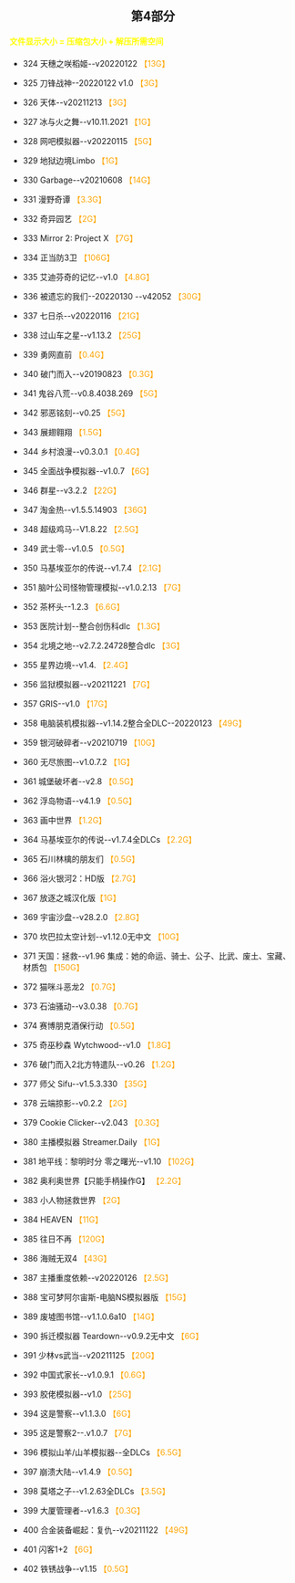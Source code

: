 ## <center>第4部分<center>
#### <font color=yellow>文件显示大小 = 压缩包大小 + 解压所需空间</font>
* 324	天穗之咲稻姬--v20220122 <font color=orange>【13G】</font><br>

* 325	刀锋战神--20220122 v1.0 <font color=orange>【3G】</font><br>
* 326	天体--v20211213 <font color=orange>【3G】</font><br>
* 327	冰与火之舞--v10.11.2021 <font color=orange>【1G】</font><br>
* 328   网吧模拟器--v20220115 <font color=orange>【5G】</font><br>
* 329   地狱边境Limbo <font color=orange>【1G】</font><br>
* 330   Garbage--v20210608 <font color=orange>【14G】</font><br>
* 331	漫野奇谭 <font color=orange>【3.3G】</font><br>
* 332	奇异园艺 <font color=orange>【2G】</font><br>
* 333	Mirror 2: Project X <font color=orange>【7G】</font><br>
* 334	正当防3卫 <font color=orange>【106G】</font><br>
* 335	艾迪芬奇的记忆--v1.0 <font color=orange>【4.8G】</font><br>
* 336	被遗忘的我们--20220130 --v42052 <font color=orange>【30G】</font><br>
* 337	七日杀--v20220116 <font color=orange>【21G】</font><br>
* 338	过山车之星--v1.13.2 <font color=orange>【25G】</font><br>
* 339	勇网直前 <font color=orange>【0.4G】</font><br>
* 340	破门而入--v20190823 <font color=orange>【0.3G】</font><br>
* 341	鬼谷八荒--v0.8.4038.269 <font color=orange>【5G】</font><br>
* 342	邪恶铭刻--v0.25 <font color=orange>【5G】</font><br>
* 343	展翅翱翔 <font color=orange>【1.5G】</font><br>
* 344	乡村浪漫--v0.3.0.1 <font color=orange>【0.4G】</font><br>
* 345	全面战争模拟器--v1.0.7 <font color=orange>【6G】</font><br>
* 346	群星--v3.2.2 <font color=orange>【22G】</font><br>
* 347	淘金热--v1.5.5.14903 <font color=orange>【36G】</font><br>
* 348	超级鸡马--V1.8.22 <font color=orange>【2.5G】</font><br>
* 349	武士零--v1.0.5 <font color=orange>【0.5G】</font><br>
* 350	马基埃亚尔的传说--v1.7.4 <font color=orange>【2.1G】</font><br>
* 351	脑叶公司怪物管理模拟--v1.0.2.13 <font color=orange>【7G】</font><br>
* 352	茶杯头--1.2.3 <font color=orange>【6.6G】</font><br>
* 353	医院计划--整合创伤科dlc <font color=orange>【1.3G】</font><br>
* 354	北境之地--v2.7.2.24728整合dlc <font color=orange>【3G】</font><br>
* 355	星界边境--v1.4. <font color=orange>【2.4G】</font><br>
* 356	监狱模拟器--v20211221 <font color=orange>【7G】</font><br>
* 357	GRIS--v1.0 <font color=orange>【17G】</font><br>
* 358	电脑装机模拟器--v1.14.2整合全DLC--20220123 <font color=orange>【49G】</font><br>
* 359	银河破碎者--v20210719 <font color=orange>【10G】</font><br>
* 360	无尽旅图--v1.0.7.2 <font color=orange>【1G】</font><br>
* 361	城堡破坏者--v2.8 <font color=orange>【0.5G】</font><br>
* 362	浮岛物语--v4.1.9 <font color=orange>【0.5G】</font><br>
* 363	画中世界 <font color=orange>【1.2G】</font><br>
* 364	马基埃亚尔的传说--v1.7.4全DLCs <font color=orange>【2.2G】</font><br>
* 365	石川林檎的朋友们 <font color=orange>【0.5G】</font><br>
* 366	浴火银河2：HD版 <font color=orange>【2.7G】</font><br>
* 367	放逐之城汉化版<font color=orange>【1G】</font><br>
* 369	宇宙沙盘--v28.2.0 <font color=orange>【2.8G】</font><br>
* 370	坎巴拉太空计划--v1.12.0无中文 <font color=orange>【10G】</font><br>
* 371	天国：拯救--v1.96 集成：她的命运、骑士、公子、比武、废土、宝藏、材质包 <font color=orange>【150G】</font><br>
* 372	猫咪斗恶龙2 <font color=orange>【0.7G】</font><br>
* 373	石油骚动--v3.0.38 <font color=orange>【0.7G】</font><br>
* 374	赛博朋克酒保行动 <font color=orange>【0.5G】</font><br>
* 375	奇巫秒森 Wytchwood--v1.0 <font color=orange>【1.8G】</font><br>
* 376	破门而入2北方特遣队--v0.26 <font color=orange>【1.2G】</font><br>
* 377	师父 Sifu--v1.5.3.330 <font color=orange>【35G】</font><br>
* 378	云端掠影--v0.2.2 <font color=orange>【2G】</font><br>
* 379	Cookie Clicker--v2.043 <font color=orange>【0.3G】</font><br>
* 380	主播模拟器 Streamer.Daily <font color=orange>【1G】</font><br>
* 381	地平线：黎明时分 零之曙光--v1.10 <font color=orange>【102G】</font><br>
* 382	奥利奥世界【只能手柄操作G】 <font color=orange>【2.2G】</font><br>
* 383	小人物拯救世界 <font color=orange>【2G】</font><br>
* 384	HEAVEN <font color=orange>【11G】</font><br>
* 385	往日不再 <font color=orange>【120G】</font><br>
* 386	海贼无双4 <font color=orange>【43G】</font><br>
* 387	主播重度依赖--v20220126 <font color=orange>【2.5G】</font><br>
* 388	宝可梦阿尔宙斯-电脑NS模拟器版 <font color=orange>【15G】</font><br>
* 389	废墟图书馆--v1.1.0.6a10 <font color=orange>【14G】</font>
* 390	拆迁模拟器 Teardown--v0.9.2无中文 <font color=orange>【6G】</font><br>
* 391	少林vs武当--v20211125 <font color=orange>【20G】</font><br>
* 392	中国式家长--v1.0.9.1 <font color=orange>【0.6G】</font><br>
* 393	胶佬模拟器--v1.0 <font color=orange>【25G】</font><br>
* 394	这是警察--v1.1.3.0 <font color=orange>【6G】</font><br>
* 395	这是警察2--.v1.0.7 <font color=orange>【7G】</font><br>
* 396	模拟山羊/山羊模拟器--全DLCs <font color=orange>【6.5G】</font><br>
* 397	崩溃大陆--v1.4.9 <font color=orange>【0.5G】</font><br>
* 398	莫塔之子--v1.2.63全DLCs <font color=orange>【3.5G】</font><br>
* 399	大厦管理者--v1.6.3 <font color=orange>【0.3G】</font><br>
* 400	合金装备崛起：复仇--v20211122 <font color=orange>【49G】</font><br>
* 401	闪客1+2 <font color=orange>【6G】</font><br>
* 402	铁锈战争--v1.15 <font color=orange>【0.5G】</font><br>
